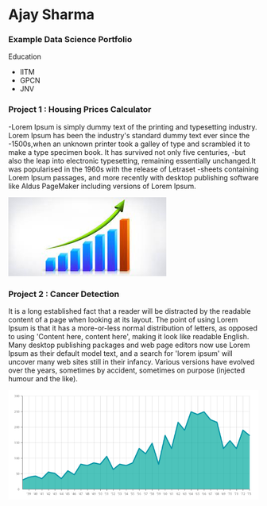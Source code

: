 # Ajay Sharma
### Example Data Science Portfolio

Education
* IITM
* GPCN
* JNV

### Project 1 : Housing Prices Calculator

-Lorem Ipsum is simply dummy text of the printing and typesetting industry. Lorem Ipsum has been the industry's standard dummy text ever since the 
-1500s,when an unknown printer took a galley of type and scrambled it to make a type specimen book. It has survived not only five centuries, 
-but also the leap into electronic typesetting, remaining essentially unchanged.It was popularised in the 1960s with the release of Letraset 
-sheets containing Lorem Ipsum passages, and more recently with desktop publishing software like Aldus PageMaker including versions of Lorem Ipsum.

![](/image/graph.jpeg)

### Project 2 : Cancer Detection

It is a long established fact that a reader will be distracted by the readable content of a page when looking at its layout. The point of using Lorem Ipsum is that it has a more-or-less normal distribution of letters, as opposed to using 'Content here, content here', making it look like readable English. Many desktop publishing packages and web page editors now use Lorem Ipsum as their default model text, and a search for 'lorem ipsum' will uncover many web sites still in their infancy. Various versions have evolved over the years, sometimes by accident, sometimes on purpose (injected humour and the like).

![](/image/graph1.png)
